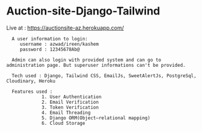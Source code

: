 # Auction-site-Django-Tailwind

Live at : https://auctionsite-az.herokuapp.com/

      A user information to login:
         username : azwad/ireen/kashem
         password : 12345678Ab@

      Admin can also login with provided system and can go to administration page. But superuser informations can't be provided.

      Tech used : Django, Tailwind CSS, EmailJs, SweetAlertJs, PostgreSql, Cloudinary, Heroku

      Features used : 
                 1. User Authentication
                 2. Email Verification
                 3. Token Verification
                 4. Email Threading
                 5. Django ORM(Object–relational mapping)
                 6. Cloud Storage
